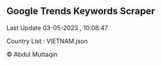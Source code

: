 

## Google Trends Keywords Scraper 
 
Last Update 03-05-2023 , 10:08:47

Country List :
VIETNAM.json



© Abdul Muttaqin 
